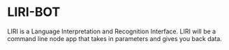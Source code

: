# LIRI-BOT
LIRI is a Language Interpretation and Recognition Interface. LIRI will be a command line node app that takes in parameters and gives you back data.
